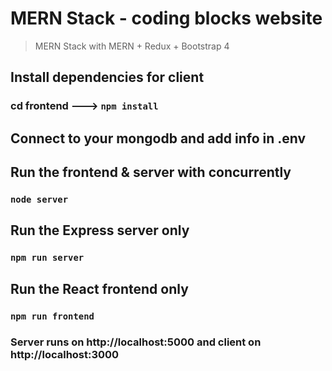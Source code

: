 # MERN Stack - coding blocks website
> MERN Stack  with MERN  + Redux  + Bootstrap 4

## Install dependencies for client
### cd frontend ---> `npm install`

## Connect to your mongodb and add info in .env

## Run the frontend & server with concurrently
### `node server`

## Run the Express server only
### `npm run server`

## Run the React frontend only
### `npm run frontend`

### Server runs on http://localhost:5000 and client on http://localhost:3000

 




